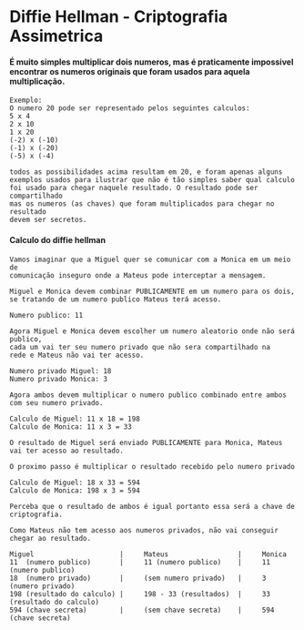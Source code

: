 # Diffie Hellman - Criptografia Assimetrica

#### É muito simples multiplicar dois numeros, mas é praticamente impossivel encontrar os numeros originais que foram usados para aquela multiplicação.
    Exemplo:
    O numero 20 pode ser representado pelos seguintes calculos:
    5 x 4
    2 x 10
    1 x 20
    (-2) x (-10)
    (-1) x (-20)
    (-5) x (-4)

    todos as possibilidades acima resultam em 20, e foram apenas alguns 
    exemplos usados para ilustrar que não é tão simples saber qual calculo 
    foi usado para chegar naquele resultado. O resultado pode ser compartilhado 
    mas os numeros (as chaves) que foram multiplicados para chegar no resultado 
    devem ser secretos.

#### Calculo do diffie hellman
    Vamos imaginar que a Miguel quer se comunicar com a Monica em um meio de 
    comunicação inseguro onde a Mateus pode interceptar a mensagem.

    Miguel e Monica devem combinar PUBLICAMENTE em um numero para os dois, 
    se tratando de um numero publico Mateus terá acesso.

    Numero publico: 11

    Agora Miguel e Monica devem escolher um numero aleatorio onde não será publico,
    cada um vai ter seu numero privado que não sera compartilhado na 
    rede e Mateus não vai ter acesso.

    Numero privado Miguel: 18
    Numero privado Monica: 3

    Agora ambos devem multiplicar o numero publico combinado entre ambos com seu numero privado.

    Calculo de Miguel: 11 x 18 = 198
    Calculo de Monica: 11 x 3 = 33

    O resultado de Miguel será enviado PUBLICAMENTE para Monica, Mateus vai ter acesso ao resultado.

    O proximo passo é multiplicar o resultado recebido pelo numero privado

    Calculo de Miguel: 18 x 33 = 594
    Calculo de Monica: 198 x 3 = 594

    Perceba que o resultado de ambos é igual portanto essa será a chave de criptografia.

    Como Mateus não tem acesso aos numeros privados, não vai conseguir chegar ao resultado.

    Miguel                     |     Mateus                 |     Monica
    11  (numero publico)       |     11 (numero publico)    |     11 (numero publico)
    18  (numero privado)       |     (sem numero privado)   |     3 (numero privado)
    198 (resultado do calculo) |     198 - 33 (resultados)  |     33 (resultado do calculo)
    594 (chave secreta)        |     (sem chave secreta)    |     594 (chave secreta)

